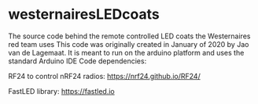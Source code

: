 # westernairesLEDcoats
The source code behind the remote controlled LED coats the Westernaires red team uses
This code was originally created in January of 2020 by Jao van de Lagemaat.
It is meant to run on the arduino platform and uses the standard Arduino IDE
Code dependencies: 

RF24 to control nRF24 radios: https://nrf24.github.io/RF24/

FastLED library: https://fastled.io

